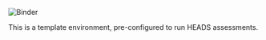 ![Binder](https://github.com/HEADS-UPorto/Rstudio_Env/workflows/Binder/badge.svg?branch=main&event=push)

This is a template environment, pre-configured to run HEADS assessments.
